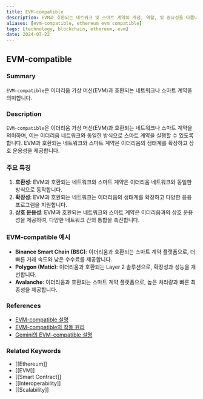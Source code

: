 ```yaml
---
title: EVM-compatible
description: EVM과 호환되는 네트워크 및 스마트 계약의 개념, 역할, 및 중요성을 다룹니다.
aliases: [evm-compatible, ethereum evm compatible]
tags: [technology, blockchain, ethereum, evm]
date: 2024-07-22
---
```


## EVM-compatible

### Summary

`EVM-compatible`은 이더리움 가상 머신(EVM)과 호환되는 네트워크나 스마트 계약을 의미합니다.

### Description

`EVM-compatible`은 이더리움 가상 머신(EVM)과 호환되는 네트워크나 스마트 계약을 의미하며, 이는 이더리움 네트워크와 동일한 방식으로 스마트 계약을 실행할 수 있도록 합니다. EVM과 호환되는 네트워크와 스마트 계약은 이더리움의 생태계를 확장하고 상호 운용성을 제공합니다.

### 주요 특징

1. **호환성**: EVM과 호환되는 네트워크와 스마트 계약은 이더리움 네트워크와 동일한 방식으로 동작합니다.
2. **확장성**: EVM과 호환되는 네트워크는 이더리움의 생태계를 확장하고 다양한 응용 프로그램을 지원합니다.
3. **상호 운용성**: EVM과 호환되는 네트워크와 스마트 계약은 이더리움과의 상호 운용성을 제공하여, 다양한 네트워크 간의 통합을 촉진합니다.

### EVM-compatible 예시

- **Binance Smart Chain (BSC)**: 이더리움과 호환되는 스마트 계약 플랫폼으로, 더 빠른 거래 속도와 낮은 수수료를 제공합니다.
- **Polygon (Matic)**: 이더리움과 호환되는 Layer 2 솔루션으로, 확장성과 성능을 개선합니다.
- **Avalanche**: 이더리움과 호환되는 스마트 계약 플랫폼으로, 높은 처리량과 빠른 최종성을 제공합니다.

### References

- [EVM-compatible 설명](https://en.wikipedia.org/wiki/Ethereum#EVM-compatible)
- [EVM-compatible의 작동 원리](https://ethereum.org/en/glossary/#evm-compatible)
- [Gemini의 EVM-compatible 설명](https://www.gemini.com/cryptopedia/search?query=evm-compatible)

### Related Keywords

- [[Ethereum]]
- [[EVM]]
- [[Smart Contract]]
- [[Interoperability]]
- [[Scalability]]
